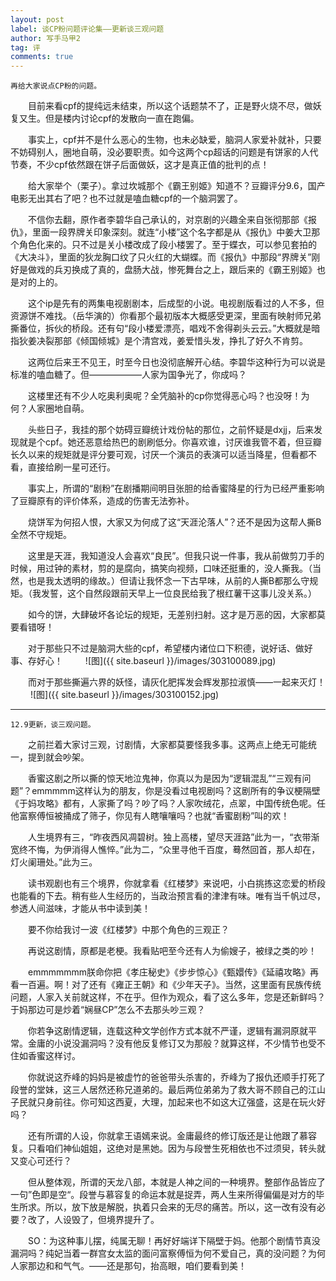 ```yaml
---
layout: post
label: 谈CP粉问题评论集——更新谈三观问题
author: 写手马甲2
tag: 评
comments: true
---
```


    再给大家说点CP粉的问题。

　　目前来看cpf的提纯远未结束，所以这个话题禁不了，正是野火烧不尽，做妖复又生。但是楼内讨论cpf的发散向一直在跑偏。

　　事实上，cpf并不是什么恶心的生物，也未必缺爱，脑洞人家爱补就补，只要不妨碍别人，圈地自萌，没必要职责。如今这两个cp超话的问题是有饼家的人代节奏，不少cpf依然跟在饼子后面做妖，这才是真正值的批判的点！

　　给大家举个（栗子）。拿过坎城那个《霸王别姬》知道不？豆瓣评分9.6，国产电影无出其右了吧？也不过就是嗑血糖cpf的一个脑洞罢了。

　　不信你去翻，原作者李碧华自己承认的，对京剧的兴趣全来自张彻那部《报仇》，里面一段界牌关印象深刻。就连“小楼”这个名字都是从《报仇》中姜大卫那个角色化来的。只不过是关小楼改成了段小楼罢了。至于蝶衣，可以参见套拍的《大决斗》，里面的狄龙胸口纹了只火红的大蝴蝶。而《报仇》中那段“界牌关”刚好是做戏的兵刃换成了真的，盘肠大战，惨死舞台之上，跟后来的《霸王别姬》也是对的上的。

　　这个ip是先有的两集电视剧剧本，后成型的小说。电视剧版看过的人不多，但资源饼不难找。（岳华演的）你看那个最初版本大概感受更深，里面有映射师兄弟撕番位，拆伙的桥段。还有句“段小楼爱漂亮，唱戏不舍得剃头云云。”大概就是暗指狄姜决裂那部《倾国倾城》是个清宫戏，姜爱惜头发，挣扎了好久不肯剪。

　　这两位后来王不见王，时至今日也没彻底解开心结。李碧华这种行为可以说是标准的嗑血糖了。但——————人家为国争光了，你成吗？

　　这楼里还有不少人吃奥利奥呢？全凭脑补的cp你觉得恶心吗？也没呀！为何？人家圈地自萌。

　　头些日子，我挂的那个妨碍豆瓣统计戏份帖的那位，之前怀疑是dxjj，后来发现就是个cpf。她还恶意给热巴的剧刷低分。你喜欢谁，讨厌谁我管不着，但豆瓣长久以来的规矩就是评分要可观，讨厌一个演员的表演可以适当降星，但看都不看，直接给刷一星可还行。

　　事实上，所谓的“剧粉”在剧播期间明目张胆的给香蜜降星的行为已经严重影响了豆瓣原有的评价体系，造成的伤害无法弥补。

　　烧饼军为何招人恨，大家又为何成了这“天涯沦落人”？还不是因为这帮人撕B全然不守规矩。

　　这里是天涯，我知道没人会喜欢“良民”。但我只说一件事，我从前做剪刀手的时候，用过钟的素材，剪的是腐向，搞笑向视频，口味还挺重的，没人撕我。（当然，也是我太透明的缘故。）但请让我怀念一下古早味，从前的人撕B都那么守规矩。（我发誓，这个自然段跟前天早上一位良民给我了根红薯干这事儿没关系。）

　　如今的饼，大肆破坏各论坛的规矩，无差别扫射。这才是万恶的因，大家都莫要看错呀！

　　对于那些只不过是脑洞大些的cpf，希望楼内诸位口下积德，说好话、做好事、存好心！
　　
![图]({{ site.baseurl }}/images/303100089.jpg)

　　而对于那些撕遍六界的妖怪，请灰化肥挥发会辉发那拉淑慎——一起来灭灯！
　　
![图]({{ site.baseurl }}/images/303100152.jpg)


---

    12.9更新，谈三观问题。

　　之前拦着大家讨三观，讨剧情，大家都莫要怪我多事。这两点上绝无可能统一，提到就会吵架。

　　香蜜这剧之所以撕的惊天地泣鬼神，你真以为是因为“逻辑混乱”“三观有问题”？emmmmm这样认为的朋友，你是没看过电视剧吗？这剧所有的争议梗隔壁《于妈攻略》都有，人家撕了吗？吵了吗？人家吹绒花，点翠，中国传统色呢。任他富察傅恒被捅成了筛子，你见有人瞎嚷嚷吗？也就“香蜜剧粉”叫的欢！

　　人生境界有三，“昨夜西风凋碧树。独上高楼，望尽天涯路”此为一，“衣带渐宽终不悔，为伊消得人憔悴。”此为二，“众里寻他千百度，蓦然回首，那人却在，灯火阑珊处。”此为三。

　　读书观剧也有三个境界，你就拿看《红楼梦》来说吧，小白挑拣这恋爱的桥段也能看的下去。稍有些人生经历的，当政治预言看的津津有味。唯有当千帆过尽，参透人间滋味，才能从书中读到美！

　　要不你给我讨一波《红楼梦》中那个角色的三观正？

　　再说这剧情，原都是老梗。我看贴吧至今还有人为偷嫂子，被绿之类的吵！

　　emmmmmmm朕命你把《孝庄秘史》《步步惊心》《甄嬛传》《延禧攻略》再看一百遍。啊！对了还有《雍正王朝》和《少年天子》。当然，这里面有民族传统问题，人家入关前就这样，不在乎。但作为观众，看了这么多年，您是还新鲜吗？于妈那边可是炒着“娴昼CP”怎么不去那头吵三观？

　　你若争这剧情逻辑，连载这种文学创作方式本就不严谨，逻辑有漏洞原就平常。金庸的小说没漏洞吗？没有他反复修订又为那般？就算这样，不少情节也受不住如香蜜这样讨。

　　你就说这乔峰的妈妈是被虚竹的爸爸带头杀害的，乔峰为了报仇还顺手打死了段誉的堂妹，这三人居然还称兄道弟的。最后两位弟弟为了救大哥不顾自己的江山子民就只身前往。你可知这西夏，大理，加起来也不如这大辽强盛，这是在玩火好吗？

　　还有所谓的人设，你就拿王语嫣来说。金庸最终的修订版还是让他跟了慕容复。只看咱们神仙姐姐，这绝对是黑她。因为与段誉生死相依也不过须臾，转头就又变心可还行？

　　但从整体观，所谓的天龙八部，本就是人神之间的一种境界。整部作品皆应了一句”色即是空“。段誉与慕容复的命运本就是捉弄，两人生来所得偏偏是对方的毕生所求。所以，放下放是解脱，执着只会来的无尽的痛苦。所以，这一改有没有必要？改了，人设毁了，但境界提升了。

　　SO：为这种事儿摆，纯属无聊！再好好端详下隔壁于妈。他那个剧情节真没漏洞吗？纯妃当着一群宫女太监的面问富察傅恒为何不爱自己，真的没问题？为何人家那边和和气气。——还是那句，抬高眼，咱们要看到美！
